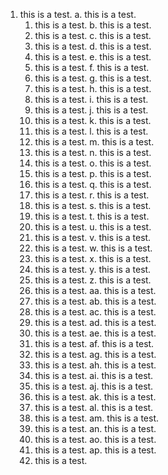 1. this is a test.
  a. this is a test.
    1. this is a test.
  b. this is a test.
    1. this is a test.
  c. this is a test.
    1. this is a test.
  d. this is a test.
    1. this is a test.
  e. this is a test.
    1. this is a test.
  f. this is a test.
    1. this is a test.
  g. this is a test.
    1. this is a test.
  h. this is a test.
    1. this is a test.
  i. this is a test.
    1. this is a test.
  j. this is a test.
    1. this is a test.
  k. this is a test.
    1. this is a test.
  l. this is a test.
    1. this is a test.
  m. this is a test.
    1. this is a test.
  n. this is a test.
    1. this is a test.
  o. this is a test.
    1. this is a test.
  p. this is a test.
    1. this is a test.
  q. this is a test.
    1. this is a test.
  r. this is a test.
    1. this is a test.
  s. this is a test.
    1. this is a test.
  t. this is a test.
    1. this is a test.
  u. this is a test.
    1. this is a test.
  v. this is a test.
    1. this is a test.
  w. this is a test.
    1. this is a test.
  x. this is a test.
    1. this is a test.
  y. this is a test.
    1. this is a test.
  z. this is a test.
    1. this is a test.
  aa. this is a test.
    1. this is a test.
  ab. this is a test.
    1. this is a test.
  ac. this is a test.
    1. this is a test.
  ad. this is a test.
    1. this is a test.
  ae. this is a test.
    1. this is a test.
  af. this is a test.
    1. this is a test.
  ag. this is a test.
    1. this is a test.
  ah. this is a test.
    1. this is a test.
  ai. this is a test.
    1. this is a test.
  aj. this is a test.
    1. this is a test.
  ak. this is a test.
    1. this is a test.
  al. this is a test.
    1. this is a test.
  am. this is a test.
    1. this is a test.
  an. this is a test.
    1. this is a test.
  ao. this is a test.
    1. this is a test.
  ap. this is a test.
    1. this is a test.

